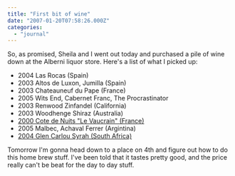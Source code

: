 ```yaml
---
title: "First bit of wine"
date: "2007-01-20T07:58:26.000Z"
categories: 
  - "journal"
---
```


So, as promised, Sheila and I went out today and purchased a pile of wine down at the Alberni liquor store. Here's a list of what I picked up:

- 2004 Las Rocas (Spain)
- 2003 Altos de Luxon, Jumilla (Spain)
- 2003 Chateauneuf du Pape (France)
- 2005 Wits End, Cabernet Franc, The Procrastinator
- 2003 Renwood Zinfandel (California)
- 2003 Woodhenge Shiraz (Australia)
- [2000 Cote de Nuits "Le Vaucrain" (France)](http://www.wills-burgundy.com/lesvins/details.asp?item=106)
- 2005 Malbec, Achaval Ferrer (Argintina)
- [2004 Glen Carlou Syrah (South Africa)](http://www.spittoon.biz/glen_carlou_platters_wine_of_t.html)

Tomorrow I'm gonna head down to a place on 4th and figure out how to do this home brew stuff. I've been told that it tastes pretty good, and the price really can't be beat for the day to day stuff.
